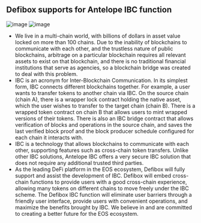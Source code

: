 ## Defibox supports for Antelope IBC function
![image](https://user-images.githubusercontent.com/93515916/224279219-45b6a80b-38e7-4354-9db2-aee7dd0ff35b.png)
![image](https://user-images.githubusercontent.com/93515916/224279245-c7fb58e4-a4ea-4ff8-a45a-87ae0f13e66a.png)
- We live in a multi-chain world, with billions of dollars in asset value locked on more than 100 chains. Due to the inability of blockchains to communicate with each other, and the trustless nature of public blockchains, arbitrage on a particular blockchain requires all relevant assets to exist on that blockchain, and there is no traditional financial institutions that serve as agencies, so a blockchain bridge was created to deal with this problem.
- IBC is an acronym for Inter-Blockchain Communication. In its simplest form, IBC connects different blockchains together. For example, a user wants to transfer tokens to another chain via IBC. On the source chain (chain A), there is a wrapper lock contract holding the native asset, which the user wishes to transfer to the target chain (chain B). There is a wrapped token contract on chain B that allows users to mint wrapped versions of their tokens. There is also an IBC bridge contract that allows verification of blocks and operations in the source chain, and saves the last verified block proof and the block producer schedule configured for each chain it interacts with.
- IBC is a technology that allows blockchains to communicate with each other, supporting features such as cross-chain token transfers. Unlike other IBC solutions, Antelope IBC offers a very secure IBC solution that does not require any additional trusted third parties.
- As the leading DeFi platform in the EOS ecosystem, Defibox will fully support and assist the development of IBC. Defibox will embed cross-chain functions to provide users with a good cross-chain experience, allowing many tokens on different chains to move freely under the IBC scheme. The Defibox IBC function will eliminate user barriers through a friendly user interface, provide users with convenient operations, and maximize the benefits brought by IBC. We believe in and are committed to creating a better future for the EOS ecosystem.
